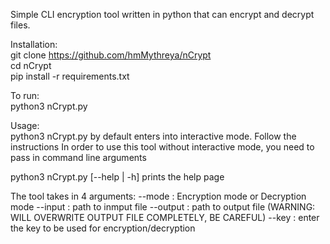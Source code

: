 Simple CLI encryption tool written in python that can encrypt and decrypt files. 

Installation:  
git clone https://github.com/hmMythreya/nCrypt  
cd nCrypt  
pip install -r requirements.txt  

To run:  
python3 nCrypt.py

Usage:  
python3 nCrypt.py by default enters into interactive mode. Follow the instructions
In order to use this tool without interactive mode, you need to pass in command line arguments

python3 nCrypt.py \[--help | -h] prints the help page

The tool takes in 4 arguments:
  --mode : Encryption mode or Decryption mode
  --input : path to inmput file
  --output : path to output file (WARNING: WILL OVERWRITE OUTPUT FILE COMPLETELY, BE CAREFUL)
  --key : enter the key to be used for encryption/decryption
